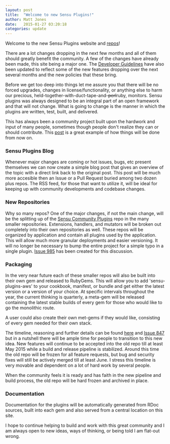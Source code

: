```yaml
---
layout: post
title:  "Welcome to new Sensu Plugins!"
author: Matt Jones
date:   2015-01-27 03:20:18
categories: update
---
```


Welcome to the new Sensu Plugins website and [repos](https://github.com/sensu-plugins)!

There are a lot changes dropping in the next few months and all of them should greatly benefit the community.  A few of the changes have already been made, this site being a major one.  The [Developer Guidelines](http://sensu-plugins.github.io/contributing/) have also been updated to reflect some of the new features dropping over the next several months and the new policies that these bring.

Before we get too deep into things let me assure you that there will be no forced upgrades, changes in license/functionality, or anything else to harm our precious, held-together-with-duct-tape-and-<strike>perl</strike>ruby, monitors.  Sensu plugins was always designed to be an integral part of an open framework and that will not change.  What is going to change is the manner in which the plugins are written, test, built, and delivered.

This has always been a community project built upon the hardwork and input of many people, sometimes though people don't realize they can or should contribute.  This [post](http://sensu-plugins.github.io/issue/2015/01/27/sensu-plugins-roadmap.html) is a great example of how things will be done from now on.

### Sensu Plugins Blog

Whenever major changes are coming or hot issues, bugs, etc present themselves we can now create a simple blog post that gives an overview of the topic with a direct link back to the original post.  This post will be much more accesible then an Issue or a Pull Request buried among two dozen plus repos.  The RSS feed, for those that want to utilize it, will be ideal for keeping up with community developments and codebase changes.

### New Repositories

Why so many repos?  One of the major changes, if not the main change, will be the splitting up of the [Sensu Community Plugins](https://github.com/sensu/sensu-community-plugins) repo in the many smaller repositories.  Extensions, handlers, and mutators will be broken out completely into their own repositories as well.  These repos will be organized by application and contain all plugins used by the application.  This will allow much more granular deployments and easier versioning.  It will no longer be necessary to bump the entire project for a simple typo in a single plugin.  [Issue 985](https://github.com/sensu/sensu-community-plugins/issues/985) has been created for this discussion.

### Packaging

In the very near future each of these smaller repos will also be built into their own gem and released to RubyGems.  This will allow you to add 'sensu-plugins-aws' to your cookbook, manifest, or bundle and get either the latest version or a version of your choice.  At specific intervals throughout the year, the current thinking is quarterly, a meta-gem will be released containing the latest stable builds of every gem for those who would like to go the monolithic route.

A user could also create their own met-gems if they would like, consisting of every gem needed for their own stack.

The timeline, reasoning and further details can be found [here](http://sensu-plugins.github.io/issue/2015/01/27/sensu-plugins-roadmap.html) and [Issue 847](https://github.com/sensu/sensu-community-plugins/issues/847) but in a nutshell there will be ample time for people to transition to this new idea.  New features will continue to be accepted into the old repo till at least May 2015 while a build and release pipeline is stabilized.  Around this time the old repo will be frozen for all feature requests, but bug and security fixes will still be actively merged till at least June.  I stress this timeline is very movable and dependent on a lot of hard work by several people.

When the community feels it is ready and has faith in the new pipeline and build process, the old repo will be hard frozen and archived in place.

### Documentation

Documentation for the plugins will be automatically generated from RDoc sources, built into each gem and also served from a central location on this site.


I hope to continue helping to build and work with this great community and I am always open to new ideas, ways of thinking, or being told I am flat-out wrong.

